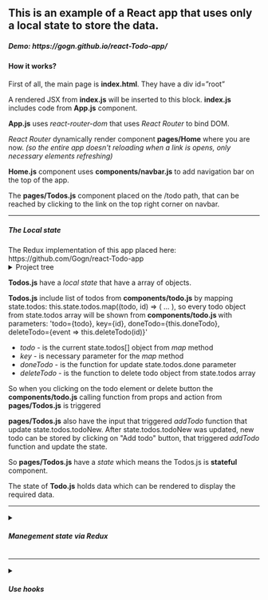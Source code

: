 <h2>This is an example of a React app that uses only a local state to store the data.</h5>
<h5>Demo: https://gogn.github.io/react-Todo-app/</h5>
          <h4>How it works?</h4>
                    <article>
                      <p className='mt-2'>First of all, the main page is <strong>index.html</strong>. They have
                        a div id=”root”</p>
                      <p>A rendered JSX from <strong>index.js</strong> will be inserted to this
                        block. <strong>index.js</strong> includes code from <strong>App.js</strong> component.</p>
                      <p><strong>App.js</strong> uses <i>react-router-dom</i> that uses <i>React Router</i> to bind DOM.</p>
                      <p><i>React Router</i> dynamically render component <strong>pages/Home</strong> where you are now.
                        <i>(so the entire app doesn't reloading when a link is opens, only necessary elements refreshing)</i></p>
                      <p><strong>Home.js</strong> component uses <strong>components/navbar.js</strong> to add navigation bar on
                        the top of the app.</p>
                      <p>The <strong>pages/Todos.js</strong> component placed on the /todo path, that can be reached by clicking
                        to the link on the top right corner on navbar.</p>
                      <hr/>
                        <summary><h5>The Local state</h5></summary>
                        The Redux implementation of this app placed here: https://github.com/Gogn/react-Todo-app
                        <details>
                          <summary>Project tree</summary>
                          <p className='mb-0'>.</p>
                          <p className='mb-0'>├── App.js</p>
                          <p className='mb-0'>├── components</p>
                          <p className='mb-0'>│ ├── navbar.js</p>
                          <p className='mb-0'>│ └── todo.js</p>
                          <p className='mb-0'>├── index.css</p>
                          <p className='mb-0'>├── index.js</p>
                          <p className='mb-0'>├── pages</p>
                          <p className='mb-0'>│ ├── Home.js</p>
                          <p className='mb-0'>│ └── Todos.js</p>
                          <p className='mb-0'>└── serviceWorker.js</p>
                        </details>
                        <p><strong>Todos.js</strong> have a <i>local state</i> that have a array of objects.</p>
                        <p><strong>Todos.js</strong> include list of todos from <strong>components/todo.js</strong> by mapping
                          state.todos: this.state.todos.map((todo, id) => ( ... ),
                          so every todo object from state.todos array will be shown from <strong>components/todo.js </strong>
                          with
                          parameters: 'todo={todo}, key={id}, doneTodo={this.doneTodo}, deleteTodo={event => this.deleteTodo(id)}'
                        </p>
                        <ul>
                          <li><i>todo</i> - is the current state.todos[] object from <i>map</i> method</li>
                          <li><i>key</i> - is necessary parameter for the <i>map</i> method</li>
                          <li><i>doneTodo</i> - is the function for update state.todos.done parameter</li>
                          <li><i>deleteTodo</i> - is the function to delete todo object from state.todos array</li>
                        </ul>
                        <p>So when you clicking on the todo element or delete button the <strong>components/todo.js</strong>
                          calling function from props and action from <strong>pages/Todos.js</strong> is triggered</p>
                        <p><strong>pages/Todos.js</strong> also have the input that triggered <i>addTodo</i> function that update
                          state.todos.todoNew.
                          After state.todos.todoNew was updated, new todo can be stored by clicking on "Add todo" button, that
                          triggered <i>addTodo</i> function and update the state.</p>
                        <p>So <strong>pages/Todos.js</strong> have a <i>state</i> which means the Todos.js
                          is <strong>stateful</strong> component.</p>
                        <p>The state of <strong>Todo.js</strong> holds data which can be rendered to display the required data.
                        </p>
                      <hr/>
                      <details>
                        <summary><h5>Manegement state via Redux</h5></summary>
                        The Redux implementation of this app placed here: https://github.com/Gogn/react-Todo-app_Redux
                        <details>
                          <summary>Project tree</summary>
                          <p className='mb-0'>.</p>
                          <p className='mb-0'>├── App.js</p>
                          <p className='mb-0'>├── components</p>
                          <p className='mb-0'>│ ├── navbar.js</p>
                          <p className='mb-0'>│ └── todo.js</p>
                          <p className='mb-0'>├── index.css</p>
                          <p className='mb-0'>├── index.js</p>
                          <p className='mb-0'>├── pages</p>
                          <p className='mb-0'>│ ├── Home.js</p>
                          <p className='mb-0'>│ └── Todos.js</p>
                          <p className='mb-0'>├── serviceWorker.js</p>
                          <p className='mb-0'>└── store</p>
                          <p className='mb-0'> ├── Actions</p>
                          <p className='mb-0'> │ ├── actions.js</p>
                          <p className='mb-0'> │ └── actionTypes.js</p>
                          <p className='mb-0'> ├── index.js</p>
                          <p className='mb-0'> └── Reducers</p>
                          <p className='mb-0'> ├── rootReducer.js</p>
                          <p className='mb-0'> └── todoReducer.js</p>
                        </details>
                        <p><i>Redux</i> is a library that let use one centralizing state and logic component for whole app.</p>
                        <p>If the app will need a states (or logic functions) for several components, Redux allow describe it in
                          centralized file.
                          Without <i>Redux</i>, for this, it would be necessary to add the desired state and functions to each
                          component, which can be confusing if there are many such components.
                          In this app we have only one component with state\logic - <strong>Todos.js</strong> so in this case
                          Redux may be redundant. It's useful for a large apps.</p>
                        <p>This app uses <i>Redux</i> library along with <i>react-redux</i> that lets easily bind components
                          with <i>Redux</i> store.</p>
                        <p><i>Redux/react-redux</i> connect to the app in a
                          file <strong>index.js</strong>. 'const store = createStore(rootReducer)'
                          tell that <strong>store/Reducers/rootReducer.js</strong> is the main reducer of the app.</p>
                        <p><strong>rootReducer</strong> connect all reducers used in the app. In this app we have only one reducer
                          so <strong>rootReducer</strong> export only
                          <strong>store/Reducers/todoReducer.js</strong> via <i>combineReducers</i> function.</p>
                        <p>Reducers produce the state of app.</p>
                        <p>Next, in <strong>index.js</strong> the <i>app</i> formed as <strong>App.js</strong> component inside
                          a <i>Provider</i>
                          that receive store via <i>react-redux</i> library, so every component gain access to store.</p>
                        <p>Next, the <strong>store/Actions/actions.js</strong> declare what action needs to perform on the state.
                        </p>
                        <p><strong>actions.js</strong> uses variables from <strong>store/Actions/actionTypes.js</strong>
                          that describe what action needs to do.</p>
                        <p>Every function in <strong>actions.js</strong> have an object with <i>type</i> of action
                          and payload with necessary data that will be passed to <i>Reducer</i></p>
                        <p>As it mentioned above, <i>Reducers</i> define <i>state</i> and <i>actions</i> that can be produced
                          on <i>state</i>.</p>
                        <p><strong>store/Reducers/todoReducer.js</strong> declare the <i>initialState</i> object
                          with <i>todos</i> array of the todos.</p>
                        <p><i>todoReducer</i> function determine what <i>action</i> has come and describe the actions to be
                          committed.</p>
                        <p>Back to <strong>pages/Todos.js</strong>.</p>
                        <p><strong>Todos.js</strong> have a <i>local state</i> that have only a todoNew object that can be update
                          thru <i>addTodoHandler</i> and passed to the todoReducer</p>
                        <p><strong>Todos.js</strong> include list of todos from <strong>components/todo.js</strong> by mapping
                          state.todos from <strong>todoReducer.js</strong>: 'this.props.todos.map((todo, id) => ( ... )'
                        </p>
                        <p>The <i>todos</i> get into props via <i>mapStateToProps</i>.</p>
                        <p>So every todo object from props.todos will be shown from <strong>components/todo.js </strong>
                          with
                          parameters: 'todo={todo}, key={id}, onDone={this.props.onDone}, onDelete={this.props.onDelete}'
                        </p>
                        <ul>
                          <li><i>todo</i> - is the current state.todos[] object from <i>map</i> method</li>
                          <li><i>key</i> - is necessary parameter for the <i>map</i> method</li>
                          <li><i>onDone</i> - is the function from <strong>todoReducer.js</strong> for update todos.done parameter
                          </li>
                          <li><i>onDelete</i> - is the function from <strong>todoReducer.js</strong> to delete todo from todos
                            array
                          </li>
                        </ul>
                        <p>That functions setting by <i>mapDispatchToProps</i> function.</p>
                        <p>So when you clicking on the todo element or delete button the <strong>components/todo.js</strong>
                          calling function from props and action from <strong>actions.js</strong> is set, that
                          allow <strong>todoReducer.js</strong> determine what action needs to perform.</p>
                        <p><strong>Todos.js</strong> also have the input that triggered <i>addTodoHandler</i> function to set a
                          todoNew.
                          After todos.todoNew was updated, new todo can be stored by clicking on "Add todo" button, that
                          triggered <i>onSubmit</i> function that triggered <i>onAdd</i> function
                          from <strong>todoReducer.js</strong> to add a new todo.</p>
                        <p><strong>Todo.js</strong> gets props and functions from the reducer using the <i>connect</i> function
                          from <i>react-redux</i> library.</p>
                        <p>So we have centralized state for whole app.</p>
                      </details>
                      <hr/>
                      <details>
                        <summary><h5>Use hooks</h5></summary>
                        <p>Version that uses Hooks state management app placed here:</p>
                      </details>
                    </article>
          </article>